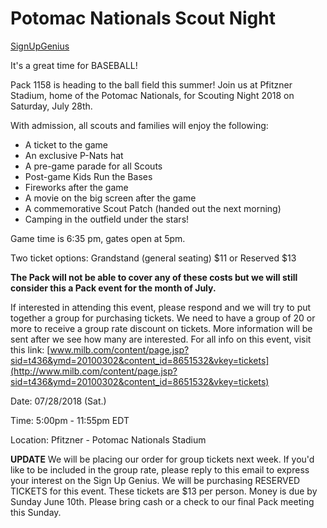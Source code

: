# Potomac Nationals Scout Night

[SignUpGenius](https://www.signupgenius.com/go/10c0949aba92caafc1-potomac)

It's a great time for BASEBALL!

Pack 1158 is heading to the ball field this summer!  Join us at Pfitzner
Stadium, home of the Potomac Nationals, for Scouting Night 2018 on Saturday,
July 28th. 

With admission, all scouts and families will enjoy the following:

- A ticket to the game 
- An exclusive P-Nats hat 
- A pre-game parade for all Scouts 
- Post-game Kids Run the Bases
- Fireworks after the game
- A movie on the big screen after the game
- A commemorative Scout Patch (handed out the next morning)
- Camping in the outfield under the stars!

 Game time is 6:35 pm, gates open at 5pm.

 Two ticket options: Grandstand (general seating) $11 or Reserved $13

**The Pack will not be able to cover any of these costs but we will still
consider this a Pack event for the month of July.**

If interested in attending this event, please respond and we will try to put
together a group for purchasing tickets.  We need to have a group of 20 or more
to receive a group rate discount on tickets.  More information will be sent
after we see how many are interested. For all info on this event, visit this
link:
[www.milb.com/content/page.jsp?sid=t436&ymd=20100302&content_id=8651532&vkey=tickets](http://www.milb.com/content/page.jsp?sid=t436&ymd=20100302&content_id=8651532&vkey=tickets)

Date: 07/28/2018 (Sat.)

Time: 5:00pm - 11:55pm EDT

Location: Pfitzner - Potomac Nationals Stadium

**UPDATE** We will be placing our order for group tickets next week. If you'd
like to be included in the group rate, please reply to this email to express
your interest on the Sign Up Genius. We will be purchasing RESERVED TICKETS for
this event. These tickets are $13 per person. Money is due by Sunday June 10th.
Please bring cash or a check to our final Pack meeting this Sunday.  
